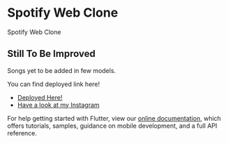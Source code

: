 # Spotify Web Clone

Spotify Web Clone

## Still To Be Improved

Songs yet to be added in few models.

You can find deployed link here!

- [Deployed Here!](https://flutterninja-8c738.web.app/#/)
- [Have a look at my Instagram](https://instagram.com/the_flutter_ninja)

For help getting started with Flutter, view our
[online documentation](https://flutter.dev/docs), which offers tutorials,
samples, guidance on mobile development, and a full API reference.
